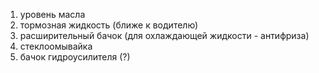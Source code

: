 1. уровень масла
2. тормозная жидкость (ближе к водителю)
3. расширительный бачок (для охлаждающей жидкости - антифриза)
4. стеклоомывайка
5. бачок гидроусилителя (?)